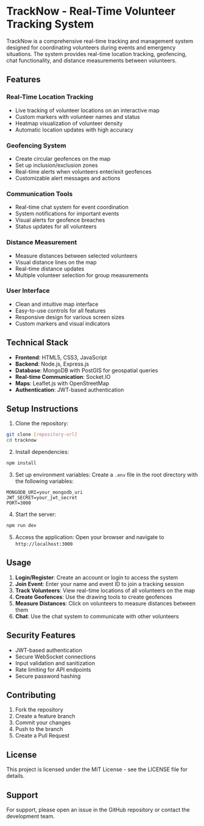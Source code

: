 # TrackNow - Real-Time Volunteer Tracking System

TrackNow is a comprehensive real-time tracking and management system designed for coordinating volunteers during events and emergency situations. The system provides real-time location tracking, geofencing, chat functionality, and distance measurements between volunteers.

## Features

### Real-Time Location Tracking
- Live tracking of volunteer locations on an interactive map
- Custom markers with volunteer names and status
- Heatmap visualization of volunteer density
- Automatic location updates with high accuracy

### Geofencing System
- Create circular geofences on the map
- Set up inclusion/exclusion zones
- Real-time alerts when volunteers enter/exit geofences
- Customizable alert messages and actions

### Communication Tools
- Real-time chat system for event coordination
- System notifications for important events
- Visual alerts for geofence breaches
- Status updates for all volunteers

### Distance Measurement
- Measure distances between selected volunteers
- Visual distance lines on the map
- Real-time distance updates
- Multiple volunteer selection for group measurements

### User Interface
- Clean and intuitive map interface
- Easy-to-use controls for all features
- Responsive design for various screen sizes
- Custom markers and visual indicators

## Technical Stack

- **Frontend**: HTML5, CSS3, JavaScript
- **Backend**: Node.js, Express.js
- **Database**: MongoDB with PostGIS for geospatial queries
- **Real-time Communication**: Socket.IO
- **Maps**: Leaflet.js with OpenStreetMap
- **Authentication**: JWT-based authentication

## Setup Instructions

1. Clone the repository:
```bash
git clone [repository-url]
cd tracknow
```

2. Install dependencies:
```bash
npm install
```

3. Set up environment variables:
Create a `.env` file in the root directory with the following variables:
```
MONGODB_URI=your_mongodb_uri
JWT_SECRET=your_jwt_secret
PORT=3000
```

4. Start the server:
```bash
npm run dev
```

5. Access the application:
Open your browser and navigate to `http://localhost:3000`

## Usage

1. **Login/Register**: Create an account or login to access the system
2. **Join Event**: Enter your name and event ID to join a tracking session
3. **Track Volunteers**: View real-time locations of all volunteers on the map
4. **Create Geofences**: Use the drawing tools to create geofences
5. **Measure Distances**: Click on volunteers to measure distances between them
6. **Chat**: Use the chat system to communicate with other volunteers

## Security Features

- JWT-based authentication
- Secure WebSocket connections
- Input validation and sanitization
- Rate limiting for API endpoints
- Secure password hashing

## Contributing

1. Fork the repository
2. Create a feature branch
3. Commit your changes
4. Push to the branch
5. Create a Pull Request

## License

This project is licensed under the MIT License - see the LICENSE file for details.

## Support

For support, please open an issue in the GitHub repository or contact the development team. 